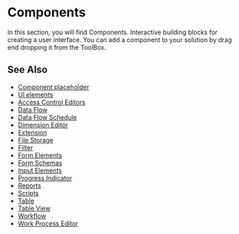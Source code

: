 # Components
In this section, you will find Components. Interactive building blocks for creating a user interface. You can add a component to your solution by drag end dropping it from the ToolBox.
<br/>

## See Also  

* [Component placeholder](components/component_placeholder.md)
* [UI elements](components/uielements.md)
* [Access Control Editors](components/accesscontrol.md)
* [Data Flow](components/dataflow.md)
* [Data Flow Schedule](components/dataflowschedule.md)
* [Dimension Editor](components/dimensioneditor.md)
* [Extension](components/extension.md)
* [File Storage](components/filestorage.md)
* [Filter](components/filter.md)
* [Form Elements](components/formelements.md)
* [Form Schemas](components/formschemas.md)
* [Input Elements](components/inputelement.md)
* [Progress Indicator](components/progressindicator.md)
* [Reports](components/reports.md)
* [Scripts](components/script.md)
* [Table ](components/table.md)
* [Table View](components/tableview.md)
* [Workflow](components/workflow.md)
* [Work Process Editor](components/workprocesseditor.md)

